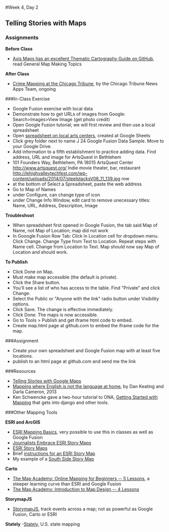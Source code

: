 #Week 4, Day 2
## Telling Stories with Maps

### Assignments

**Before Class**
- [Axis Maps has an excellent Thematic Cartography Guide on GitHub](http://axismaps.github.io/thematic-cartography/), read General Map Making Topics

**After Class**

- [Crime Mapping at the Chicago Tribune](http://crime.chicagotribune.com/), by the Chicago Tribune News Apps Team, ongoing

###In-Class Exercise

- Google Fusion exercise with local data
- Demonstrate how to get URLs of images from Google: Search>Images>View Image (get photo credit)
- Open Google Fusion tutorial; we will first review and then use a local spreadsheet
- Open [spreadsheet on local arts centers](https://docs.google.com/spreadsheets/d/1IuaZxQf0zKPVXZZbs7VJKQWG4ePLbf-utVQ8ueN7Eg0/edit?usp=sharing), created at Google Sheets
- Click grey folder next to name J 24 Google Fusion Data Sample. Move to your Google Drive.
- Add information to a fifth establishment to practice adding data. Find address, URL and image for ArtsQuest in Bethlehem
- 101 Founders Way, Bethlehem, PA 18015	ArtsQuest Center	http://www.artsquest.org/	Indie movie theater, bar, restaurant	http://lehighvalleytechfest.com/wp-content/uploads/2014/07/steelstacksV08_11_139.jpg																					row
- at the bottom of Select a Spreadsheet, paste the web address
- Go to Map of Names
- under Configure, can change type of icon
- under Change Info Window, edit card to remove unecessary titles: Name, URL, Address, Description, Image

**Troubleshoot**
- When spreadsheet first opened in Google Fusion, the tab said Map of Name, not Map of Location; map did not work
- In Gooogle Fusion Row Tab: Click in Location cell for dropdown menu. Click Change. Change Type from Text to Location. Repeat steps with Name cell. Change from Location to Text. Map should now say Map of Location and should work.

**To Publish**
- Click Done on Map.
- Must make map accessible (the default is private).
- Click the Share button.
- You'll see a list of who has access to the table. Find "Private" and click Change.
- Select the Public or "Anyone with the link" radio button under Visibility options.
- Click Save. The change is effective immediately.
- Click Done. The maps is now accessible.
- Go to Tools > Publish and get iframe html code to embed.
- Create map.html page at github.com to embed the iframe code for the map.

###Assignment

- Create your own spreadsheet and Google Fusion map with at least five locations.
- publish to an html page at github.com and send me the link

###Resources

- [Telling Stories with Google Maps](https://sites.google.com/site/geomedialab/exercise-1)
- [Mapping where English is not the language at home](http://www.washingtonpost.com/wp-srv/special/national/us-language-map/), by Dan Keating and Darla Cameron, 2013
- Ken Schwencke gave a two-hour tutorial to ONA, [Getting Started with Mapping](http://forjournalism.github.io/courses/mapping/) that gets into django and other tools.

###Other Mapping Tools

**ESRI and ArcGIS**
  - [ESRI Mapping Basics](http://www.esri.com/connected#Mapping%20Our%20World), very possible to use this in classes as well as Google Fusion
  - [Journalists Embrace ESRI Story Maps](https://blogs.esri.com/esri/esri-insider/2015/07/06/journalists-embrace-story-maps/)
  - [ESRI Story Maps](http://storymaps.arcgis.com/en/)
  - Brief [instructions for an ESRI Story Map](http://www.esri.com/esri-news/arcwatch/0513/make-a-map-tour-story-map)
  - My example of a [South Side Story Map](http://jacklule.github.io/pages/ESRIMapStory.html)

**Carto**
  - [The Map Academy: Online Mapping for Beginners -- 5 Lessons](http://academy.cartodb.com/courses/beginners-course/), a steeper learning curve than ESRI and Google Fusion
  - [The Map Academy: Introduction to Map Design -- 4 Lessons](http://academy.cartodb.com/courses/design-for-beginners/)

**StorymapJS**
- [StorymapJS](https://storymap.knightlab.com/), track events across a map; not as powerful as Google Fusion, Carto or ESRI
 
**Stately**
-[Stately](https://intridea.github.io/stately/), U.S. state mapping


